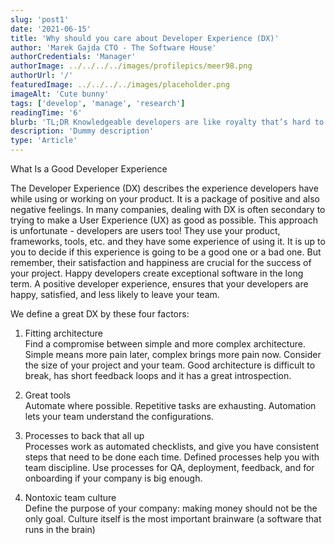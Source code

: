 ```yaml
---
slug: 'post1'
date: '2021-06-15'
title: 'Why should you care about Developer Experience (DX)'
author: 'Marek Gajda CTO - The Software House'
authorCredentials: 'Manager'
authorImage: ../../../../images/profilepics/meer98.png
authorUrl: '/'
featuredImage: ../../../../images/placeholder.png
imageAlt: 'Cute bunny'
tags: ['develop', 'manage', 'research']
readingTime: '6'
blurb: 'TL;DR Knowledgeable developers are like royalty that’s hard to please. But they’re irreplaceable. Yes, you can substitute employees, but if they’re less skilled, you might end up with costly refactoring. If you value the experienced team you have, consider working on what’s called the developer experience to keep them eager and comfortable.'
description: 'Dummy description'
type: 'Article'
---
```


What Is a Good Developer Experience

The Developer Experience (DX) describes the experience developers have while using or working on your product. It is a package of positive and also negative feelings. In many companies, dealing with DX is often secondary to trying to make a User Experience (UX) as good as possible. This approach is unfortunate - developers are users too! They use your product, frameworks, tools, etc. and they have some experience of using it. It is up to you to decide if this experience is going to be a good one or a bad one. But remember, their satisfaction and happiness are crucial for the success of your project. Happy developers create exceptional software in the long term. A positive developer experience, ensures that your developers are happy, satisfied, and less likely to leave your team.

We define a great DX by these four factors:

1. Fitting architecture  
   Find a compromise between simple and more complex architecture. Simple means more pain later, complex brings more pain now. Consider the size of your project and your team. Good architecture is difficult to break, has short feedback loops and it has a great introspection.

2. Great tools  
   Automate where possible. Repetitive tasks are exhausting. Automation lets your team understand the configurations.

3. Processes to back that all up  
   Processes work as automated checklists, and give you have consistent steps that need to be done each time. Defined processes help you with team discipline. Use processes for QA, deployment, feedback, and for onboarding if your company is big enough.

4. Nontoxic team culture  
   Define the purpose of your company: making money should not be the only goal. Culture itself is the most important brainware (a software that runs in the brain)
